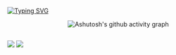 [![Typing SVG](https://readme-typing-svg.herokuapp.com?font=Fira+Code&weight=300&size=50&duration=4000&pause=1000&color=934CFF&center=true&vCenter=true&random=false&width=1000&lines=Hello%2C+my+name+is+Júlia;I'm+20+years+old;I'm+from+Brazil;welcome%3A)](https://git.io/typing-svg)



<div align="center" >
   
![Ashutosh's github activity graph](https://ssr-contributions-svg.vercel.app/_/juliaturness?chart=3dbar&gap=0.6&scale=2&flatten=2&animation=wave&animation_duration=1&animation_delay=0.05&animation_amplitude=20&animation_frequency=0.5&animation_wave_center=10_0&format=svg&weeks=30&theme=purple) 

</div>


  <source
    src="https://github-readme-stats.vercel.app/api/top-langs/?username=juliaturness&layout=compact"
  />

  
##

<a href = "mailto:jmturnes10@gmail.com"><img src="https://img.shields.io/badge/-Gmail-%23333?style=for-the-badge&logo=gmail&logoColor=white" target="_blank"></a>
  <a href="https://www.linkedin.com/in/juliaturnes/" target="_blank"><img src="https://img.shields.io/badge/-LinkedIn-%230077B5?style=for-the-badge&logo=linkedin&logoColor=white" target="_blank"></a>
